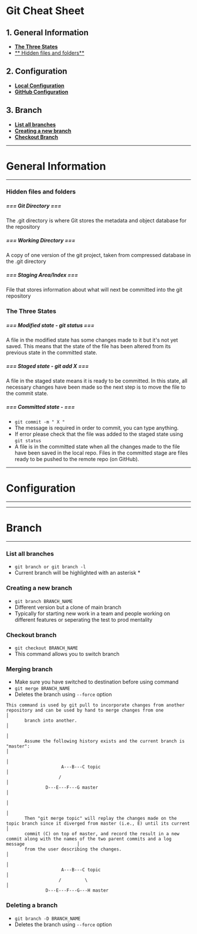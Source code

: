 # Git Cheat Sheet

## 1. General Information

* [**The Three States**](#three-states)
* [** Hidden files and folders**](#git-info)

## 2. Configuration

* [**Local Configuration**](#config-local)
* [**GitHub Configuration**](#config-github)



## 3. Branch

* [**List all branches**](#git-branch)
* [**Creating a new branch**](#git-branch)
* [**Checkout Branch**](#git-checkout)




---
# General Information
---

### <a name = "git-info"></a> Hidden files and folders

##### === Git Directory ===

The .git directory is where Git stores the metadata and object database for the repository

##### === Working Directory ===

A copy of one version of the git project, taken from compressed database in the .git directory


##### === Staging Area/Index ===

File that stores information about what will next be committed into the git repository

### <a name = "three-states"></a> The Three States

##### === Modified state - git status ===

A file in the modified state has some changes made to it but it's not yet saved. This means that the state of the file has been altered from its previous state in the committed state.


##### === Staged state - git add X ===

A file in the staged state means it is ready to be committed. In this state, all necessary changes have been made so the next step is to move the file to the commit state.


##### === Committed state -  ===
* ```git commit -m " X "```
* The message is required in order to commit, you can type anything.
* If error please check that the file was added to the staged state using ```git status```
* A file is in the committed state when all the changes made to the file have been saved in the local repo. Files in the committed stage are files ready to be pushed to the remote repo (on GitHub).











---
# Configuration
---
















---
# Branch
---

### <a name = "git-branch"></a> List all branches

* ```git branch or git branch -l```
* Current branch will be highlighted with an asterisk *

### Creating a new branch
* ```git branch BRANCH_NAME```
* Different version but a clone of main branch
* Typically for starting new work in a team and people working on different features or seperating the test to prod mentality

### Checkout branch
* ```git checkout BRANCH_NAME```
* This command allows you to switch branch

### Merging branch
* Make sure you have switched to destination before using command
* ```git merge BRANCH_NAME```
* Deletes the branch using ```--force``` option

```
This command is used by git pull to incorporate changes from another repository and can be used by hand to merge changes from one                      │
       branch into another.                                                                                                                                   │
                                                                                                                                                              │
       Assume the following history exists and the current branch is "master":                                                                                │
                                                                                                                                                              │
                     A---B---C topic                                                                                                                          │
                    /                                                                                                                                         │
               D---E---F---G master                                                                                                                           │
                                                                                                                                                              │
                                                                                                                                                              │
       Then "git merge topic" will replay the changes made on the topic branch since it diverged from master (i.e., E) until its current                      │
       commit (C) on top of master, and record the result in a new commit along with the names of the two parent commits and a log message                    │
       from the user describing the changes.                                                                                                                  │
                                                                                                                                                              │
                     A---B---C topic                                                                                                                          │
                    /         \                                                                                                                               │
               D---E---F---G---H master                    
```
### Deleting a branch

* ```git branch -D BRANCH_NAME```
* Deletes the branch using ```--force``` option
